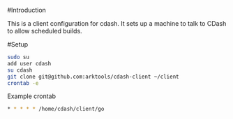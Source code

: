#Introduction

This is a client configuration for cdash. It sets up a machine to talk to CDash to allow scheduled builds.

#Setup
``` bash
sudo su
add user cdash
su cdash
git clone git@github.com:arktools/cdash-client ~/client
crontab -e
```
Example crontab
``` bash
* * * * * /home/cdash/client/go
```
